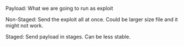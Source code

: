Payload: What we are going to run as exploit

Non-Staged: Send the exploit all at once. Could be larger size file and it might not work.

Staged: Send payload in stages. Can be less stable. 
